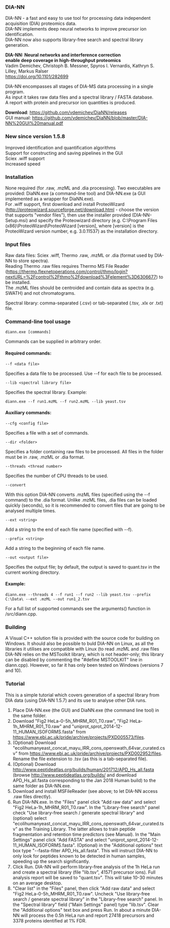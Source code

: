 ### DIA-NN

DIA-NN - a fast and easy to use tool for processing data independent acquisition (DIA) proteomics data.  
DIA-NN implements deep neural networks to improve precursor ion identification.  
DIA-NN now also supports library-free search and spectral library generation.

**DIA-NN: Neural networks and interference correction  	
enable deep coverage in high-throughput proteomics**  
Vadim Demichev, Christoph B. Messner, Spyros I. Vernardis, Kathryn S. Lilley, Markus Ralser  
https://doi.org/10.1101/282699

DIA-NN encompasses all stages of DIA-MS data processing in a single program.   
As input it takes raw data files and a spectral library / FASTA database.  
A report with protein and precursor ion quantities is produced. 
  
**Download**: https://github.com/vdemichev/DiaNN/releases   
GUI manual: https://github.com/vdemichev/DiaNN/blob/master/DIA-NN%20GUI%20manual.pdf   

### New since version 1.5.8  

Improved identification and quantification algorithms  
Support for constructing and saving pipelines in the GUI  
Sciex .wiff support  
Increased speed   

### Installation

None required (for .raw, .mzML and .dia processing). Two executables are provided: DiaNN.exe (a command-line tool) and DIA-NN.exe (a GUI implemented as a wrapper for DiaNN.exe).  
For .wiff support, first download and install ProteoWizard (http://proteowizard.sourceforge.net/download.html - choose the version that supports "vendor files"), then use the installer provided (DIA-NN-Setup.msi) and specify the Proteowizard directory (e.g. C:\Program Files (x86)\ProteoWizard\ProteoWizard \[version\], where \[version\] is the ProteoWizard version number, e.g. 3.0.11537) as the installation directory.  

### Input files

Raw data files: Sciex .wiff, Thermo .raw, .mzML or .dia (format used by DIA-NN to store spectra).  
Reading Thermo .raw files requires Thermo MS File Reader (https://thermo.flexnetoperations.com/control/thmo/login?nextURL=%2Fcontrol%2Fthmo%2Fdownload%3Felement%3D6306677) to be installed.   
The .mzML files should be centroided and contain data as spectra (e.g. SWATH) and not chromatograms.  

Spectral library: comma-separated (.csv) or tab-separated (.tsv, .xlx or .txt) file.    
  
### Command-line tool usage
```
diann.exe [commands]  
```
Commands can be supplied in arbitrary order.     

#### Required commands:  
```
--f <data file> 
```
Specifies a data file to be processed. Use --f for each file to be processed. 
```
--lib <spectral library file>
```
Specifies the spectral library. Example:
```
diann.exe --f run1.mzML --f run2.mzML --lib yeast.tsv  
```
#### Auxiliary commands:  
```
--cfg <config file> 
```
Specifies a file with a set of commands.
```
--dir <folder> 
```
Specifies a folder containing raw files to be processed. All files in the folder must be in .raw, .mzML or .dia format.  
```
--threads <thread number> 
```
Specifies the number of CPU threads to be used.  
```
--convert
```
With this option DIA-NN converts .mzML files (specified using the --f command) to the .dia format. Unlike .mzML files, .dia files can be loaded quickly (seconds), so it is recommended to convert files that are going to be analysed multiple times.    
```
--ext <string>
```
Add a string to the end of each file name (specified with --f).  
```
--prefix <string>
```
Add a string to the beginning of each file name.  
```
--out <output file> 
```
Specifies the output file; by default, the output is saved to quant.tsv in the current working directory.

#### Example:
```
diann.exe --threads 4 --f run1 --f run2 --lib yeast.tsv --prefix C:\Data\ --ext .mzML --out run1_2.tsv    
```

For a full list of supported commands see the arguments() function in /src/diann.cpp.

### Building

A Visual C++ solution file is provided with the source code for building on Windows. It should also be possible to buld DIA-NN on Linux, as all the libraries it utilises are compatible with Linux (to read .mzML and .raw files DIA-NN relies on the MSToolkit library, which is not header-only; this library can be disabled by commenting the "#define MSTOOLKIT" line in diann.cpp). However, so far it has only been tested on Windows (versions 7 and 10).  

### Tutorial

This is a simple tutorial which covers generation of a spectral library from DIA data (using DIA-NN 1.5.7) and its use to analyse other DIA runs. 
1. Place DIA-NN.exe (the GUI) and DiaNN.exe (the command line tool) in the same folder. 
2. Download "Fig2 HeLa-0-5h_MHRM_R01_T0.raw", "Fig2 HeLa-1h_MHRM_R01_T0.raw" and "uniprot_sprot_2014-12-11_HUMAN_ISOFORMS.fasta" from https://www.ebi.ac.uk/pride/archive/projects/PXD005573/files. 
3. (Optional) Download "ecolihumanyeast_concat_mayu_IRR_cons_openswath_64var_curated.csv" from https://www.ebi.ac.uk/pride/archive/projects/PXD002952/files. Rename the file extension to .tsv (as this is a tab-separated file). 
4. (Optional) Download http://www.peptideatlas.org/builds/human/201712/APD_Hs_all.fasta (browse http://www.peptideatlas.org/builds/ and download APD_Hs_all.fasta corresponding to the Jan 2018 Human build) to the same folder as DIA-NN.exe. 
5. Download and install MSFileReader (see above; to let DIA-NN access .raw files directly).  
6. Run DIA-NN.exe. In the "Files" panel click "Add raw data" and select "Fig2 HeLa-1h_MHRM_R01_T0.raw". In the "Library-free search" panel check "Use library-free search / generate spectral library" and (optional) select "ecolihumanyeast_concat_mayu_IRR_cons_openswath_64var_curated.tsv" as the Training Library. The latter allows to train peptide fragmentation and retention time predictors (see Manual). In the "Main Settings" panel click "Add FASTA" and select "uniprot_sprot_2014-12-11_HUMAN_ISOFORMS.fasta". (Optional) in the "Additional options" text box type "--fasta-filter APD_Hs_all.fasta". This will instruct DIA-NN to only look for peptides known to be detected in human samples, speeding up the search significantly. 
7. Click Run. DIA-NN will perform library-free analysis of the 1h HeLa run and create a spectral library (file "lib.tsv", 41571 precursor ions). Full analysis report will be saved to "quant.tsv". This will take 10-30 minutes on an average desktop.  
8. "Clear list" in the "Files" panel, then click "Add raw data" and select "Fig2 HeLa-0-5h_MHRM_R01_T0.raw". Uncheck "Use library-free search / generate spectral library" in the "Library-free search" panel. In the "Spectral library" field ("Main Settings" panel) type "lib.tsv". Clear the "Additional options" text box and press Run. In about a minute DIA-NN will process the 0.5h HeLa run and report 27418 precursors and 3378 proteins identified at 1% FDR. 






